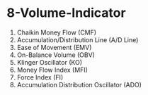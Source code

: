 # 8-Volume-Indicator

1. Chaikin Money Flow (CMF)
2. Accumulation/Distribution Line (A/D Line)
3. Ease of Movement (EMV)
4. On-Balance Volume (OBV)
5. Klinger Oscillator (KO)
6. Money Flow Index (MFI)
7. Force Index (FI)
8. Accumulation Distribution Oscillator (ADO)
